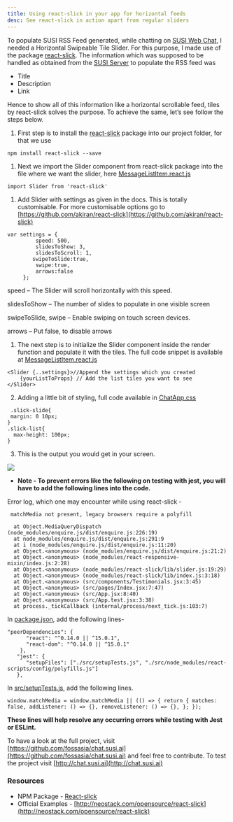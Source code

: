 ```yaml
---
title: Using react-slick in your app for horizontal feeds
desc: See react-slick in action apart from regular sliders
---
```


To populate SUSI RSS Feed generated, while chatting on [SUSI Web Chat](http://chat.susi.ai), I needed a Horizontal Swipeable Tile Slider. For this purpose, I made use of the package [react-slick](https://github.com/akiran/react-slick). The information which was supposed to be handled as obtained from the [SUSI Server](http://api.susi.ai) to populate the RSS feed was

*   Title
*   Description
*   Link

Hence to show all of this information like a horizontal scrollable feed, tiles by react-slick solves the purpose. To achieve the same, let’s see follow the steps below.

1.  First step is to install the [react-slick](https://github.com/akiran/react-slick) package into our project folder, for that we use
```
npm install react-slick --save
```
1.  Next we import the Slider component from react-slick package into the file where we want the slider, here [MessageListItem.react.js](https://github.com/fossasia/chat.susi.ai/blob/master/src/components/ChatApp/MessageListItem.react.js)
```
import Slider from 'react-slick'
```
1.  Add Slider with settings as given in the docs. This is totally customisable. For more customisable options go to [https://github.com/akiran/react-slick](https://github.com/akiran/react-slick)
```
var settings = {
         speed: 500,
         slidesToShow: 3,
         slidesToScroll: 1,
        swipeToSlide:true,
         swipe:true,
         arrows:false
     };
```
speed – The Slider will scroll horizontally with this speed.

slidesToShow – The number of slides to populate in one visible screen

swipeToSlide, swipe – Enable swiping on touch screen devices.

arrows – Put false, to disable arrows

1.  The next step is to initialize the Slider component inside the render function and populate it with the tiles. The full code snippet is available at [MessageListItem.react.js](https://github.com/fossasia/chat.susi.ai/blob/master/src/components/ChatApp/MessageListItem.react.js)
```
<Slider {..settings}>//Append the settings which you created
    {yourListToProps} // Add the list tiles you want to see
</Slider>
```
2.  Adding a little bit of styling, full code available in [ChatApp.css](https://github.com/fossasia/chat.susi.ai/blob/master/src/components/ChatApp/ChatApp.css)
```
 .slick-slide{
 margin: 0 10px;
}
.slick-list{
  max-height: 100px;
}
```

3.  This is the output you would get in your screen.

![](http://blog.fossasia.org/wp-content/uploads/2017/07/Screenshot-from-2017-07-08-13.22.04.png)

*   **Note - To prevent errors like the following on testing with jest, you will have to add the following lines into the code.**

Error log, which one may encounter while using react-slick -
```
 matchMedia not present, legacy browsers require a polyfill

  at Object.MediaQueryDispatch (node_modules/enquire.js/dist/enquire.js:226:19)
  at node_modules/enquire.js/dist/enquire.js:291:9
  at i (node_modules/enquire.js/dist/enquire.js:11:20)
  at Object.<anonymous> (node_modules/enquire.js/dist/enquire.js:21:2)
  at Object.<anonymous> (node_modules/react-responsive-mixin/index.js:2:28)
  at Object.<anonymous> (node_modules/react-slick/lib/slider.js:19:29)
  at Object.<anonymous> (node_modules/react-slick/lib/index.js:3:18)
  at Object.<anonymous> (src/components/Testimonials.jsx:3:45)
  at Object.<anonymous> (src/pages/Index.jsx:7:47)
  at Object.<anonymous> (src/App.jsx:8:40)
  at Object.<anonymous> (src/App.test.jsx:3:38)
  at process._tickCallback (internal/process/next_tick.js:103:7)
```
In [package.json](https://github.com/fossasia/chat.susi.ai/blob/master/package.json), add the following lines-
```
"peerDependencies": {
      "react": "^0.14.0 || ^15.0.1",
      "react-dom": "^0.14.0 || ^15.0.1"
    },
   "jest": {
      "setupFiles": ["./src/setupTests.js", "./src/node_modules/react-scripts/config/polyfills.js"]
   },
```
In [src/setupTests.js](https://github.com/fossasia/chat.susi.ai/blob/master/src/setupTests.js), add the following lines.


```
window.matchMedia = window.matchMedia || (() => { return { matches: false, addListener: () => {}, removeListener: () => {}, }; });
```

**These lines will help resolve any occurring errors while testing with Jest or ESLint.**

To have a look at the full project, visit [https://github.com/fossasia/chat.susi.ai](https://github.com/fossasia/chat.susi.ai) and feel free to contribute. To test the project visit [http://chat.susi.ai](http://chat.susi.ai)

### Resources

*   NPM Package - [React-slick](https://github.com/akiran/react-slick)
*   Official Examples - [http://neostack.com/opensource/react-slick](http://neostack.com/opensource/react-slick)